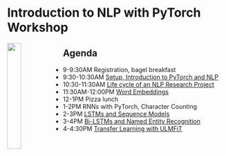 
# Introduction to NLP with PyTorch Workshop

<img src="https://raw.githubusercontent.com/PythonWorkshop/intro-to-nlp-with-pytorch/master/images/logo.png" align="left" width="25%">

Agenda
----
* 9-9:30AM Registration, bagel breakfast
* 9:30-10:30AM [Setup, Introduction to PyTorch and NLP](Introduction/)
* 10:30-11:30AM [Life cycle of an NLP Research Project](nlp_lifecycle/)
* 11:30AM-12:00PM [Word Embeddings](<Word Embeddings>)
* 12-1PM Pizza lunch
* 1-2PM RNNs with PyTorch, Character Counting
* 2-3PM [LSTMs and Sequence Models](<Sequence Models>)
* 3-4PM [Bi-LSTMs and Named Entity Recognition](Named_Entity_Recognition/)
* 4-4:30PM [Transfer Learning with ULMFiT](transfer_learning/)
